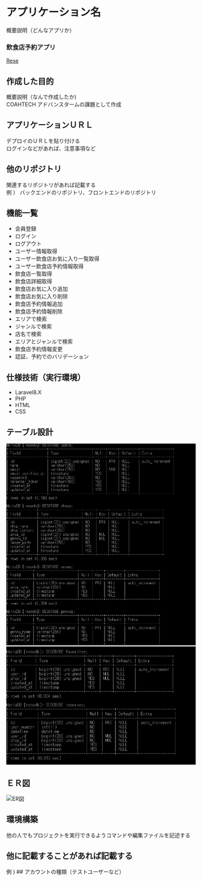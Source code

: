 # アプリケーション名  
概要説明（どんなアプリか）  
### 飲食店予約アプリ
[Rese](http://127.0.0.1:8000)
  

## 作成した目的  
概要説明（なんで作成したか)  
COAHTECH アドバンスタームの課題として作成  
  

## アプリケーションＵＲＬ  
デプロイのＵＲＬを貼り付ける  
ログインなどがあれば、注意事項など  
  

## 他のリポジトリ  
関連するリポジトリがあれば記載する  
例 ） バックエンドのリポジトリ、フロントエンドのリポジトリ  
  
## 機能一覧  
  
- 会員登録  
- ログイン
- ログアウト    
- ユーザー情報取得  
- ユーザー飲食店お気に入り一覧取得  
- ユーザー飲食店予約情報取得  
- 飲食店一覧取得  
- 飲食店詳細取得  
- 飲食店お気に入り追加  
- 飲食店お気に入り削除  
- 飲食店予約情報追加  
- 飲食店予約情報削除  
- エリアで検索  
- ジャンルで検索  
- 店名で検索  
- エリアとジャンルで検索  
- 飲食店予約情報変更  
- 認証、予約でのバリデーション  
  
  
## 仕様技術（実行環境）  
- Laravel8.X  
- PHP  
- HTML  
- CSS  
  
## テーブル設計  
![table1](/img/table1.png)  
![table2](/img/table2.png)  
  
## ＥＲ図  
![ER図](/img/ER図.png)
  
## 環境構築  
他の人でもプロジェクトを実行できるようコマンドや編集ファイルを記述する
  
## 他に記載することがあれば記載する  
例 ) ## アカウントの種類（テストユーザーなど）  
  

